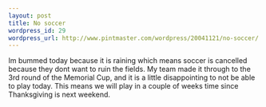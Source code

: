 ```yaml
--- 
layout: post
title: No soccer
wordpress_id: 29
wordpress_url: http://www.pintmaster.com/wordpress/20041121/no-soccer/
---
```

Im bummed today because it is raining which means soccer is cancelled because they dont want to ruin the fields. My team made it through to the 3rd round of the Memorial Cup, and it is a little disappointing to not be able to play today. This means we will play in a couple of weeks time since Thanksgiving is next weekend.
